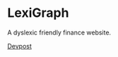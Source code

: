 # LexiGraph
A dyslexic friendly finance website.

[Devpost](https://devpost.com/software/lexigraph?ref_content=user-portfolio&ref_feature=in_progress)
